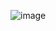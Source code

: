 ![image](https://user-images.githubusercontent.com/94888819/179711965-82c0a9c1-f51a-4daa-8ef4-802c0291b23b.png)

